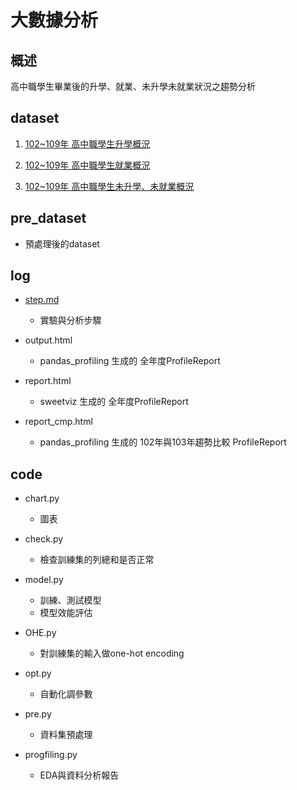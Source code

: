 # 大數據分析

## 概述
高中職學生畢業後的升學、就業、未升學未就業狀況之趨勢分析

## dataset

1. [102~109年 高中職學生升學概況](https://data.gov.tw/dataset/9631)

2. [102~109年 高中職學生就業概況](https://data.gov.tw/dataset/9632)

3. [102~109年 高中職學生未升學、未就業概況](https://data.gov.tw/dataset/9633)

## pre_dataset

- 預處理後的dataset

## log

- [step.md](https://github.com/eason280711/Analysis/blob/main/log/step.md)

    - 實驗與分析步驟

- output.html

    - pandas_profiling 生成的 全年度ProfileReport

- report.html

    - sweetviz 生成的 全年度ProfileReport

- report_cmp.html

    - pandas_profiling 生成的 102年與103年趨勢比較 ProfileReport

## code

- chart.py

    - 圖表

- check.py

    - 檢查訓練集的列總和是否正常

- model.py

    - 訓練、測試模型
    - 模型效能評估

- OHE.py

    - 對訓練集的輸入做one-hot encoding

- opt.py

    - 自動化調參數

- pre.py

    - 資料集預處理

- progfiling.py

    - EDA與資料分析報告
